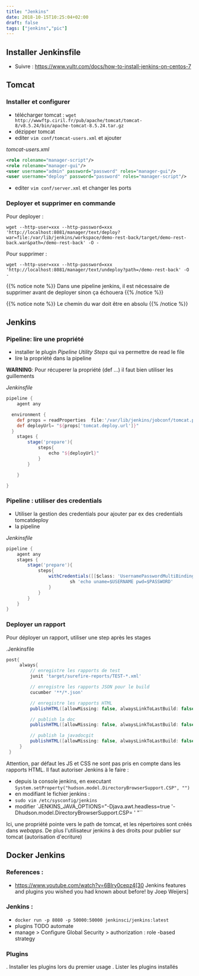 ```yaml
---
title: "Jenkins"
date: 2018-10-15T10:25:04+02:00
draft: false
tags: ["jenkins","pic"]
---
```


## Installer Jenkinsfile

* Suivre : https://www.vultr.com/docs/how-to-install-jenkins-on-centos-7

## Tomcat
### Installer et configurer
* télécharger tomcat :  `wget http://wwwftp.ciril.fr/pub/apache/tomcat/tomcat-8/v8.5.24/bin/apache-tomcat-8.5.24.tar.gz`
* dézipper tomcat
* editer `vim conf/tomcat-users.xml` et ajouter

*tomcat-users.xml*
```xml
<role rolename="manager-script"/>
<role rolename="manager-gui"/>
<user username="admin" password="password" roles="manager-gui"/>
<user username="deploy" password="password" roles="manager-script"/>
```

* editer `vim conf/server.xml` et changer les ports

### Deployer et supprimer en commande

Pour deployer :

`wget --http-user=xxx --http-password=xxx 'http://localhost:8081/manager/text/deploy?war=file:/var/lib/jenkins/workspace/demo-rest-back/target/demo-rest-back.war&path=/demo-rest-back' -O -`

Pour supprimer :

`wget --http-user=xxx --http-password=xxx 'http://localhost:8081/manager/text/undeploy?path=/demo-rest-back' -O -`

{{% notice note %}}
Dans une pipeline jenkins, il est nécessaire de supprimer avant de deployer sinon ça échouera
{{% /notice %}}


{{% notice note %}}
Le chemin du war doit être en absolu
{{% /notice %}}


## Jenkins

### Pipeline: lire une propriété

* installer le plugin _Pipeline Utility Steps_ qui va permettre de read le file
* lire la propriété dans la pipeline

**WARNING**: Pour récuperer la propriété (def ...) il faut bien utiliser les guillements

*Jenkinsfile*
```groovy
pipeline {
    agent any

  environment {
    def props = readProperties  file:'/var/lib/jenkins/jobconf/tomcat.properties'
    def deployUrl= "${props['tomcat.deploy.url']}"
  }
    stages {
        stage('prepare'){
            steps{
                echo "${deployUrl}"
            }
        }

    }

}
```

### Pipeline : utiliser des credentials
* Utiliser la gestion des credentials pour ajouter par ex des credentials tomcatdeploy
* la pipeline

*Jenkinsfile*
```groovy
pipeline {
    agent any
    stages {
        stage('prepare'){
            steps{
                withCredentials([[$class: 'UsernamePasswordMultiBinding', credentialsId: 'tomcatdeploy', usernameVariable: 'USERNAME', passwordVariable: 'PASSWORD']]) {
                        sh 'echo uname=$USERNAME pwd=$PASSWORD'
                }
            }
        }
    }
}
```


### Deployer un rapport
Pour déployer un rapport, utiliser une step après les stages

.Jenkinsfile
```groovy
post{
     always{
         // enregistre les rapports de test
         junit 'target/surefire-reports/TEST-*.xml'

         // enregistre les rapports JSON pour le build
         cucumber '**/*.json'

         // enregistre les rapports HTML
         publishHTML([allowMissing: false, alwaysLinkToLastBuild: false, keepAll: false, reportDir: 'target/cucumber', reportFiles: 'index.html', reportName: 'HTML Report', reportTitles: 'Rapport de tests cucumbers'])

         // publish la doc
         publishHTML([allowMissing: false, alwaysLinkToLastBuild: false, keepAll: false, reportDir: 'target/generated-docs', reportFiles: 'demo-rest-back.html', reportName: 'Doc', reportTitles: 'documentation'])

         // publish la javadocgit
         publishHTML([allowMissing: false, alwaysLinkToLastBuild: false, keepAll: false, reportDir: 'target/site/apidocs', reportFiles: 'index.html', reportName: 'JavaDoc', reportTitles: 'JavaDoc'])
     }
 }
```

Attention, par défaut les JS et CSS ne sont pas pris en compte dans les rapports HTML. Il faut autoriser Jenkins à le faire :

* depuis la console jenkins, en executant `System.setProperty("hudson.model.DirectoryBrowserSupport.CSP", "")`
* en modifiant le fichier jenkins :
 * `sudo vim /etc/sysconfig/jenkins`
 * modifier `JENKINS_JAVA_OPTIONS="-Djava.awt.headless=true '-Dhudson.model.DirectoryBrowserSupport.CSP= ' "``

Ici, une propriété pointe vers le path de tomcat, et les répertoires sont créés dans _webapps_.
De plus l'utilisateur jenkins à des droits pour publier sur tomcat (autorisation d'ecriture)


## Docker Jenkins

### References :
* https://www.youtube.com/watch?v=6BIry0cepz4[30 Jenkins features and plugins you wished you had known about before! by Joep Weijers]

### Jenkins :
* `docker run -p 8080 -p 50000:50000 jenkinsci/jenkins:latest`
* plugins  TODO automate
* manage > Configure Global Security >  authorization : role -based strategy

### Plugins
. Installer les plugins lors du premier usage
. Lister les plugins installés

